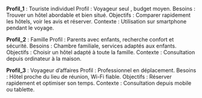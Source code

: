 **Profil_1** : Touriste individuel
 Profil : Voyageur seul , budget moyen.
 Besoins : Trouver un hôtel abordable et bien situé.
 Objectifs : Comparer rapidement les hôtels, voir les avis et réserver.
 Contexte : Utilisation sur smartphone pendant le voyage.

**Profil_2** : Famille
 Profil : Parents avec enfants, recherche confort et sécurité.
 Besoins : Chambre familiale, services adaptés aux enfants.
 Objectifs : Choisir un hôtel adapté à toute la famille.
 Contexte : Consultation depuis ordinateur à la maison.

**Profil_3** : Voyageur d’affaires
 Profil : Professionnel en déplacement.
 Besoins : Hôtel proche du lieu de réunion, Wi-Fi fiable.
 Objectifs : Réserver rapidement et optimiser son temps.
 Contexte : Consultation depuis mobile ou tablette.

